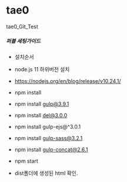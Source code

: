# tae0
tae0_Git_Test


##### 퍼블 세팅가이드 #####

* 설치순서
* node.js 11 하위버전 설치
* https://nodejs.org/en/blog/release/v10.24.1/

* npm install
* npm install gulp@3.9.1
* npm install del@3.0.0 
* npm install gulp-ejs@^3.0.1
* npm install gulp-sass@3.2.1
* npm install gulp-concat@2.6.1
* npm start

* dist폴더에 생성된 html 확인.
